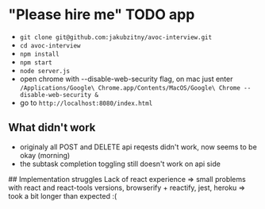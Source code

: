 "Please hire me" TODO app
========

- ``git clone git@github.com:jakubzitny/avoc-interview.git``
- ``cd avoc-interview``
- ``npm install``
- ``npm start``
- ``node server.js``
- open chrome with --disable-web-security flag, on mac just enter ``/Applications/Google\ Chrome.app/Contents/MacOS/Google\ Chrome --disable-web-security &``
- go to ``http://localhost:8080/index.html``

## What didn't work
- originaly all POST and DELETE api reqests didn't work, now seems to be okay (morning)
- the subtask completion toggling still doesn't work on api side

## Implementation struggles
Lack of react experience => small problems with react and react-tools versions, browserify + reactify, jest, heroku => took a bit longer than expected :(
